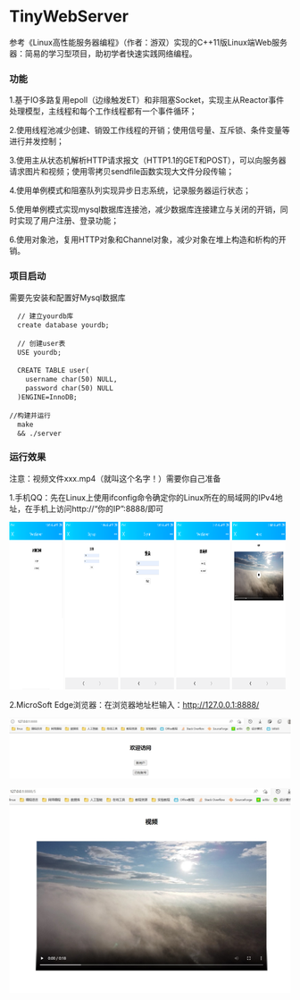 # TinyWebServer
参考《Linux高性能服务器编程》（作者：游双）实现的C++11版Linux端Web服务器：简易的学习型项目，助初学者快速实践网络编程。


### 功能

  1.基于IO多路复用epoll（边缘触发ET）和非阻塞Socket，实现主从Reactor事件处理模型，主线程和每个工作线程都有一个事件循环；
  
  2.使用线程池减少创建、销毁工作线程的开销；使用信号量、互斥锁、条件变量等进行并发控制；
  
  3.使用主从状态机解析HTTP请求报文（HTTP1.1的GET和POST），可以向服务器请求图片和视频；使用零拷贝sendfile函数实现大文件分段传输；
  
  4.使用单例模式和阻塞队列实现异步日志系统，记录服务器运行状态；
  
  5.使用单例模式实现mysql数据库连接池，减少数据库连接建立与关闭的开销，同时实现了用户注册、登录功能；
  
  6.使用对象池，复用HTTP对象和Channel对象，减少对象在堆上构造和析构的开销。
  


### 项目启动

需要先安装和配置好Mysql数据库
```
  // 建立yourdb库
  create database yourdb;
  
  // 创建user表
  USE yourdb;
  
  CREATE TABLE user(
    username char(50) NULL,
    password char(50) NULL
  )ENGINE=InnoDB;

//构建并运行
  make 
  && ./server
```



### 运行效果

注意：视频文件xxx.mp4（就叫这个名字！）需要你自己准备

1.手机QQ：先在Linux上使用ifconfig命令确定你的Linux所在的局域网的IPv4地址，在手机上访问http://“你的IP”:8888/即可

<div>
  <img src="fileroot/1.png" height="300" width=19%/>
  <img src="fileroot/2.png" height="300" width=19%/>
  <img src="fileroot/3.png" height="300" width=19%/>
  <img src="fileroot/4.png" height="300" width=19%/>
  <img src="fileroot/5.png" height="300" width=19%/>
</div>

2.MicroSoft Edge浏览器：在浏览器地址栏输入：http://127.0.0.1:8888/

![image](fileroot/6.jpg)

![image](fileroot/7.jpg)
